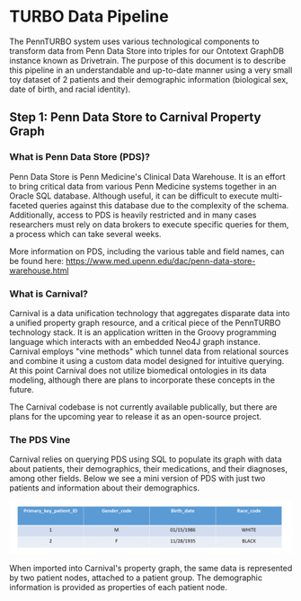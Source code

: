 <h1>TURBO Data Pipeline</h1>

The PennTURBO system uses various technological components to transform data from Penn Data Store into triples for our Ontotext GraphDB instance known as Drivetrain. The purpose of this document is to describe this pipeline in an understandable and up-to-date manner using a very small toy dataset of 2 patients and their demographic information (biological sex, date of birth, and racial identity). 

<h2>Step 1: Penn Data Store to Carnival Property Graph</h2>

<h3>What is Penn Data Store (PDS)?</h3>

Penn Data Store is Penn Medicine's Clinical Data Warehouse. It is an effort to bring critical data from various Penn Medicine systems together in an Oracle SQL database. Although useful, it can be difficult to execute multi-faceted queries against this database due to the complexity of the schema. Additionally, access to PDS is heavily restricted and in many cases researchers must rely on data brokers to execute specific queries for them, a process which can take several weeks.

More information on PDS, including the various table and field names, can be found here: https://www.med.upenn.edu/dac/penn-data-store-warehouse.html

<h3>What is Carnival?</h3>

Carnival is a data unification technology that aggregates disparate data into a unified property graph resource, and a critical piece of the PennTURBO technology stack.  It is an application written in the Groovy programming language which interacts with an embedded Neo4J graph instance. Carnival employs "vine methods" which tunnel data from relational sources and combine it using a custom data model designed for intuitive querying. At this point Carnival does not utilize biomedical ontologies in its data modeling, although there are plans to incorporate these concepts in the future.

The Carnival codebase is not currently available publically, but there are plans for the upcoming year to release it as an open-source project.

<h3>The PDS Vine</h3>

Carnival relies on querying PDS using SQL to populate its graph with data about patients, their demographics, their medications, and their diagnoses, among other fields. Below we see a mini version of PDS with just two patients and information about their demographics. 

![image failed to load](images/pds_example.png)

When imported into Carnival's property graph, the same data is represented by two patient nodes, attached to a patient group. The demographic information is provided as properties of each patient node.

